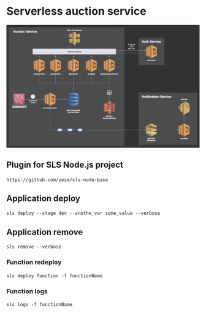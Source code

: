 # Serverless auction service

![Project structure](images/project-structure.png)

## Plugin for SLS Node.js project

```text
https://github.com/zmzm/sls-node-base
```

## Application deploy

```text
sls deploy --stage dev --anothe_var some_value --verbose
```

## Application remove

```text
sls remove --verbose
```

### Function redeploy

```text
sls deploy function -f functionName
```

### Function logs

```text
sls logs -f functionName
```
